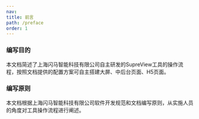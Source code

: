 ```yaml
---
nav:
title: 前言
path: /preface
order: 1
---
```


### 编写目的

本文档简述了上海闪马智能科技有限公司自主研发的SupreView工具的操作流程，按照文档提供的配置方案可自主搭建大屏、中后台页面、H5页面。

### 编写原则

本文档根据上海闪马智能科技有限公司软件开发规范和文档编写原则，从实施人员的角度对工具操作流程进行阐述。
